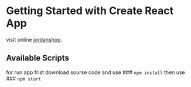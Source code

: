# Getting Started with Create React App

visit online [jordanshop](https://jordanshopp-mhm-dmc.netlify.app/home).

## Available Scripts

for run app frist download sourse code and use ### `npm install` then use ### `npm start`

